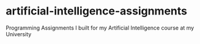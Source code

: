 # artificial-intelligence-assignments
Programming Assignments I built for my Artificial Intelligence course at my University
